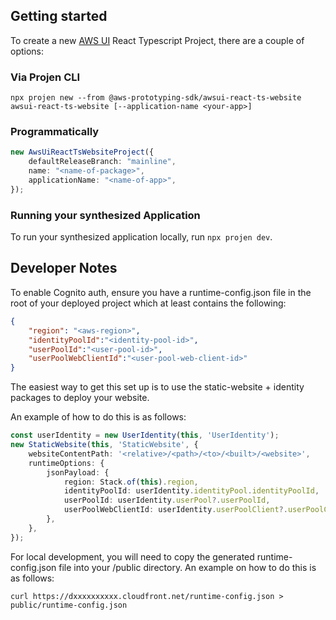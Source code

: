 ## Getting started

To create a new [AWS UI](https://github.com/aws/awsui-documentation) React Typescript Project, there are a couple of options:

### Via Projen CLI

```
npx projen new --from @aws-prototyping-sdk/awsui-react-ts-website awsui-react-ts-website [--application-name <your-app>]
```

### Programmatically

```ts
new AwsUiReactTsWebsiteProject({
    defaultReleaseBranch: "mainline",
    name: "<name-of-package>",
    applicationName: "<name-of-app>",
});
```

### Running your synthesized Application

To run your synthesized application locally, run `npx projen dev`.

## Developer Notes

To enable Cognito auth, ensure you have a runtime-config.json file in the root of your deployed project which at least contains the following:

```json
{
    "region": "<aws-region>",
    "identityPoolId":"<identity-pool-id>",
    "userPoolId":"<user-pool-id>",
    "userPoolWebClientId":"<user-pool-web-client-id>"
}
```

The easiest way to get this set up is to use the static-website + identity packages to deploy your website.

An example of how to do this is as follows:

```ts
const userIdentity = new UserIdentity(this, 'UserIdentity');
new StaticWebsite(this, 'StaticWebsite', {
    websiteContentPath: '<relative>/<path>/<to>/<built>/<website>',
    runtimeOptions: {
        jsonPayload: {
            region: Stack.of(this).region,
            identityPoolId: userIdentity.identityPool.identityPoolId,
            userPoolId: userIdentity.userPool?.userPoolId,
            userPoolWebClientId: userIdentity.userPoolClient?.userPoolClientId,
        },
    },
});
```

For local development, you will need to copy the generated runtime-config.json file into your /public directory. An example
on how to do this is as follows:

```
curl https://dxxxxxxxxxx.cloudfront.net/runtime-config.json > public/runtime-config.json
```